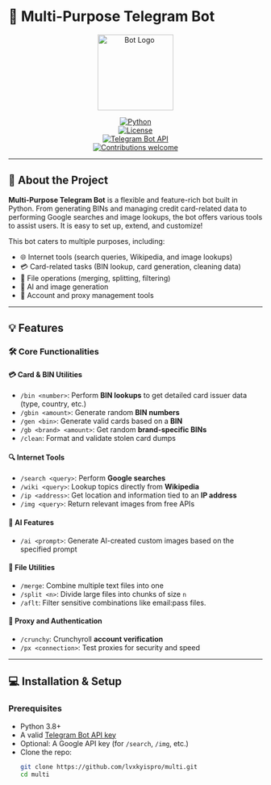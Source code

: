 # 🌟 Multi-Purpose Telegram Bot

<p align="center">
  <img src="https://i.imgur.com/ojgXrso.png" alt="Bot Logo" width="150"/>
</p>

<div align="center">

[![Python](https://img.shields.io/badge/Python-3.8%2B-blue)](https://www.python.org/)  
[![License](https://img.shields.io/badge/License-MIT-green)](LICENSE)  
[![Telegram Bot API](https://img.shields.io/badge/Telegram-Bot%20API-blue)](https://core.telegram.org/bots)  
[![Contributions welcome](https://img.shields.io/badge/Contributions-Welcome-brightgreen)](CONTRIBUTING.md)

</div>

---

## 🚀 About the Project

**Multi-Purpose Telegram Bot** is a flexible and feature-rich bot built in Python. From generating BINs and managing credit card-related data to performing Google searches and image lookups, the bot offers various tools to assist users. It is easy to set up, extend, and customize!  

This bot caters to multiple purposes, including:
- 🌐 Internet tools (search queries, Wikipedia, and image lookups)
- 💳 Card-related tasks (BIN lookup, card generation, cleaning data)
- 📁 File operations (merging, splitting, filtering)
- 🎨 AI and image generation
- 📡 Account and proxy management tools  

---

## 💡 Features

### 🛠️ Core Functionalities

#### 💳 Card & BIN Utilities
- `/bin <number>`: Perform **BIN lookups** to get detailed card issuer data (type, country, etc.)
- `/gbin <amount>`: Generate random **BIN numbers**
- `/gen <bin>`: Generate valid cards based on a **BIN**
- `/gb <brand> <amount>`: Get random **brand-specific BINs**
- `/clean`: Format and validate stolen card dumps

#### 🔍 Internet Tools
- `/search <query>`: Perform **Google searches**
- `/wiki <query>`: Lookup topics directly from **Wikipedia**
- `/ip <address>`: Get location and information tied to an **IP address**
- `/img <query>`: Return relevant images from free APIs

#### 🎨 AI Features
- `/ai <prompt>`: Generate AI-created custom images based on the specified prompt

#### 📁 File Utilities
- `/merge`: Combine multiple text files into one
- `/split <n>`: Divide large files into chunks of size `n`
- `/aflt`: Filter sensitive combinations like email:pass files.

#### 🔐 Proxy and Authentication
- `/crunchy`: Crunchyroll **account verification**
- `/px <connection>`: Test proxies for security and speed 

---

## 💻 Installation & Setup

### Prerequisites
- Python 3.8+
- A valid [Telegram Bot API key](https://core.telegram.org/bots)  
- Optional: A Google API key (for `/search`, `/img`, etc.)  
- Clone the repo:
  ```bash
  git clone https://github.com/lvxkyispro/multi.git
  cd multi
